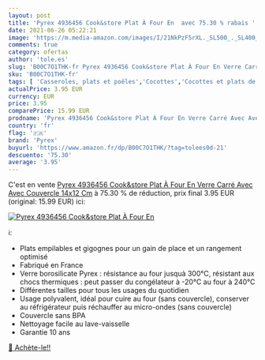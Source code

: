 ```yaml
---
layout: post
title: 'Pyrex 4936456 Cook&store Plat À Four En  avec 75.30 % rabais '
date: 2021-06-26 05:22:21
image: 'https://m.media-amazon.com/images/I/21NkPzF5rXL._SL500_._SL400_.jpg'
comments: true
category: ofertas
author: 'tole.es'
slug: 'B00C7O1THK-fr Pyrex 4936456 Cook&store Plat À Four En Verre Carré Avec...'
sku: 'B00C7O1THK-fr'
tags: [ 'Casseroles, plats et poêles','Cocottes','Cocottes et plats de cuisson','Cuisine et Maison','pyrex', ]
actualPrice: 3.95 EUR
currency: EUR
price: 3.95
comparePrice: 15.99 EUR
prodname: 'Pyrex 4936456 Cook&store Plat À Four En Verre Carré Avec Avec Couvercle 14x12 Cm'
country: 'fr'
flag: '🇫🇷'
brand: 'Pyrex'
buyurl: 'https://www.amazon.fr/dp/B00C7O1THK/?tag=tolees0d-21'
descuento: '75.30'
average: '3.95'
---
```


C'est en vente [Pyrex 4936456 Cook&store Plat À Four En Verre Carré Avec Avec Couvercle 14x12 Cm](https://www.amazon.fr/dp/B00C7O1THK/?tag=tolees0d-21)  à  75.30 % de réduction, prix final  3.95 EUR (original: 15.99 EUR) ici:

[![Pyrex 4936456 Cook&store Plat À Four En ](https://m.media-amazon.com/images/I/21NkPzF5rXL._SL500_._SL400_.jpg)](https://www.amazon.fr/dp/B00C7O1THK/?tag=tolees0d-21)

ℹ️:

- Plats empilables et gigognes pour un gain de place et un rangement optimisé
- Fabriqué en France
- Verre borosilicate Pyrex : résistance au four jusquà 300°C, résistant aux chocs thermiques : peut passer du congélateur à -20°C au four à 240°C
- Différentes tailles pour tous les usages du quotidien
- Usage polyvalent, idéal pour cuire au four (sans couvercle), conserver au réfrigérateur puis réchauffer au micro-ondes (sans couvercle)
- Couvercle sans BPA
- Nettoyage facile au lave-vaisselle
- Garantie 10 ans

[🛒 Achète-le!!](https://www.amazon.fr/dp/B00C7O1THK/?tag=tolees0d-21)
